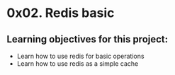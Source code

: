 # 0x02. Redis basic

## Learning objectives for this project:
- Learn how to use redis for basic operations
- Learn how to use redis as a simple cache
